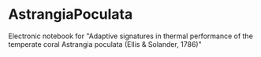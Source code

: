 # AstrangiaPoculata
Electronic notebook for "Adaptive signatures in thermal performance of the temperate coral Astrangia poculata (Ellis &amp; Solander, 1786)"

